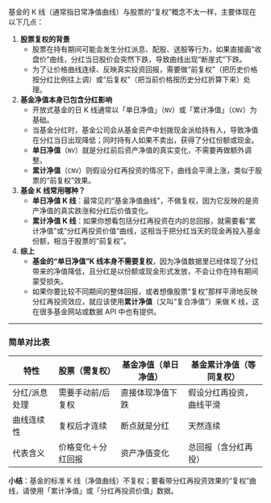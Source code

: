 基金的 K 线（通常指日常净值曲线）与股票的“复权”概念不太一样，主要体现在以下几点：

1. **股票复权的背景**
   * 股票在持有期间可能会发生分红派息、配股、送股等行为，如果直接画“收盘价”曲线，分红当日股价会突然下跌，导致曲线出现“断崖式”下跌。
   * 为了让价格曲线连续、反映真实投资回报，需要做“前复权”（把历史价格按分红比例往上调）或“后复权”（把当前价格按历史分红折算下来）处理。
2. **基金净值本身已包含分红影响**
   * 开放式基金的日 K 线通常以「单日净值」（`NV`）或「累计净值」（`CNV`）为基础。
   * 当基金分红时，基金公司会从基金资产中划拨现金派给持有人，导致净值在分红当日出现降低；同时持有人如果不卖出，获得了分红份额或现金。
   * **单日净值**（`NV`）就是分红前后资产净值的真实变化，不需要再做额外调整。
   * **累计净值**（`CNV`）则假设分红再投资的情况下，曲线会平滑上涨，类似于股票的“前复权”效果。
3. **基金 K 线常用哪种？**
   * **单日净值 K 线**：最常见的“基金净值曲线”，不做复权，因为它反映的是资产净值的真实跌涨和分红后价值变化。
   * **累计净值 K 线**：如果你想看包括分红再投资在内的总回报，就需要看“累计净值”或“分红再投资价值”曲线，这相当于把分红当天的现金再投入基金份额，相当于股票的“前复权”。
4. **综上**
   * **基金的“单日净值”K 线本身不需要复权**，因为净值数据里已经体现了分红带来的净值降低，且分红是以份额或现金形式发放，不会让你在持有期间蒙受损失。
   * 如果你要比较不同期间的整体回报，或者想像股票“复权”那样平滑地反映分红再投资效应，就应该使用**累计净值**（又叫“复合净值”）来做 K 线，这在很多基金网站或数据 API 中也有提供。

------

### 简单对比表

| 特性          | 股票（需复权）     | 基金净值（单日净值） | 基金累计净值（等同复权） |
| ------------- | ------------------ | -------------------- | ------------------------ |
| 分红/派息处理 | 需要手动前/后复权  | 直接体现净值下跌     | 假设分红再投资，曲线平滑 |
| 曲线连续性    | 复权后才连续       | 断点就是分红         | 天然连续                 |
| 代表含义      | 价格变化＋分红回报 | 资产净值变化         | 总回报（含分红再投）     |

**小结**：基金的标准 K 线（净值曲线）不复权；要看带分红再投资效果的“复权”曲线，请使用「累计净值」或「分红再投资价值」数据。